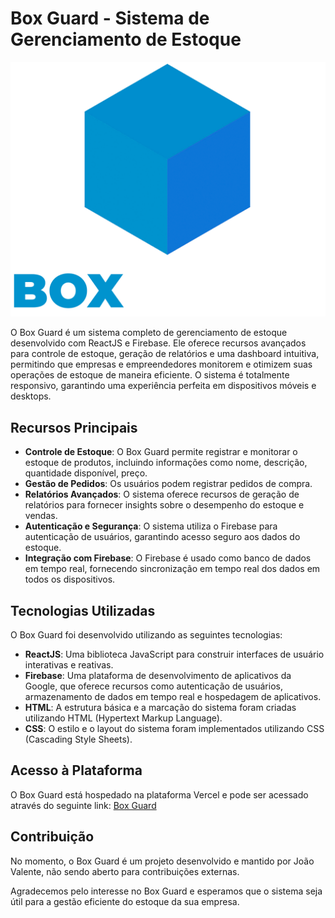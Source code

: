 # Box Guard - Sistema de Gerenciamento de Estoque

![Logo do Sistema](/src/assets/img/logo.png)

O Box Guard é um sistema completo de gerenciamento de estoque desenvolvido com ReactJS e Firebase. Ele oferece recursos avançados para controle de estoque, geração de relatórios e uma dashboard intuitiva, permitindo que empresas e empreendedores monitorem e otimizem suas operações de estoque de maneira eficiente. O sistema é totalmente responsivo, garantindo uma experiência perfeita em dispositivos móveis e desktops.

## Recursos Principais

- **Controle de Estoque**: O Box Guard permite registrar e monitorar o estoque de produtos, incluindo informações como nome, descrição, quantidade disponível, preço.
- **Gestão de Pedidos**: Os usuários podem registrar pedidos de compra.
- **Relatórios Avançados**: O sistema oferece recursos de geração de relatórios para fornecer insights sobre o desempenho do estoque e vendas.
- **Autenticação e Segurança**: O sistema utiliza o Firebase para autenticação de usuários, garantindo acesso seguro aos dados do estoque.
- **Integração com Firebase**: O Firebase é usado como banco de dados em tempo real, fornecendo sincronização em tempo real dos dados em todos os dispositivos.

## Tecnologias Utilizadas

O Box Guard foi desenvolvido utilizando as seguintes tecnologias:

- **ReactJS**: Uma biblioteca JavaScript para construir interfaces de usuário interativas e reativas.
- **Firebase**: Uma plataforma de desenvolvimento de aplicativos da Google, que oferece recursos como autenticação de usuários, armazenamento de dados em tempo real e hospedagem de aplicativos.
- **HTML**: A estrutura básica e a marcação do sistema foram criadas utilizando HTML (Hypertext Markup Language).
- **CSS**: O estilo e o layout do sistema foram implementados utilizando CSS (Cascading Style Sheets).

## Acesso à Plataforma

O Box Guard está hospedado na plataforma Vercel e pode ser acessado através do seguinte link: [Box Guard](https://box-guard.vercel.app/)

## Contribuição

No momento, o Box Guard é um projeto desenvolvido e mantido por João Valente, não sendo aberto para contribuições externas.

Agradecemos pelo interesse no Box Guard e esperamos que o sistema seja útil para a gestão eficiente do estoque da sua empresa.
